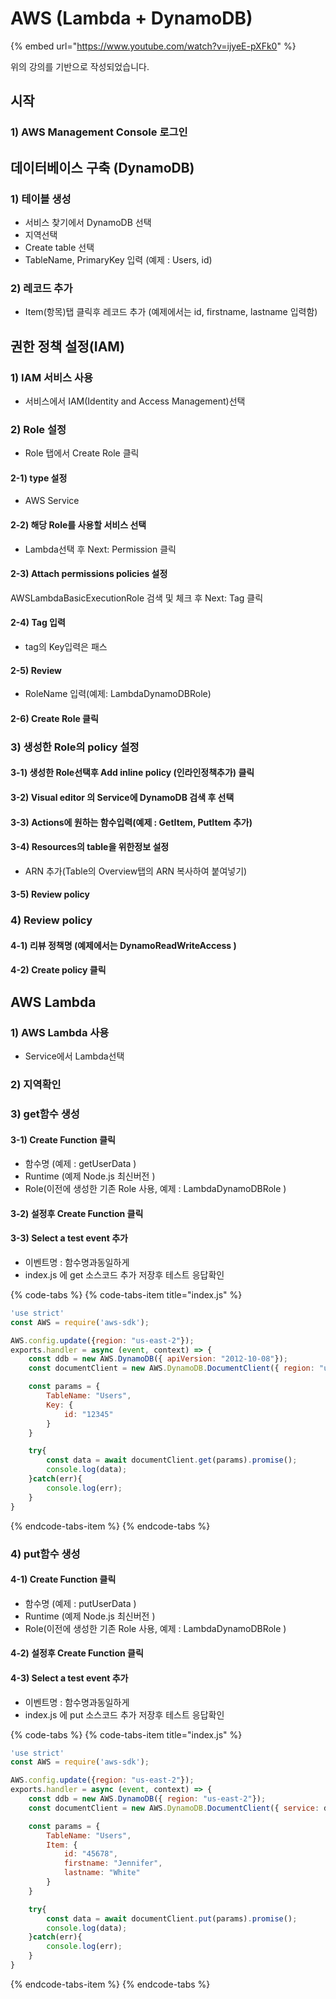 # AWS \(Lambda + DynamoDB\)

{% embed url="https://www.youtube.com/watch?v=ijyeE-pXFk0" %}

위의 강의를 기반으로 작성되었습니다. 

## 시작 

### 1\) AWS Management Console 로그인

## 데이터베이스 구축 \(DynamoDB\)

### 1\) 테이블 생성 

* 서비스 찾기에서 DynamoDB 선택 
* 지역선택 
* Create table 선택 
* TableName, PrimaryKey 입력 \(예제 : Users, id\) 

### 2\) 레코드 추가 

* Item\(항목\)탭 클릭후 레코드 추가 \(예제에서는 id, firstname, lastname 입력함\)

## 권한 정책 설정\(IAM\)

### 1\) IAM 서비스 사용 

* 서비스에서 IAM\(Identity and Access Management\)선택

### 2\) Role 설정 

* Role 탭에서 Create Role 클릭 

#### 2-1\) type 설정 

* AWS Service 

#### **2-2\) 해당 Role를 사용할 서비스 선택** 

*  Lambda선택 후 Next: Permission 클릭

#### 2-3\) Attach permissions policies 설정  

AWSLambdaBasicExecutionRole 검색 및 체크 후 Next: Tag 클릭 

#### 2-4\) Tag 입력 

* tag의 Key입력은 패스

#### 2-5\) Review

* RoleName 입력\(예제: LambdaDynamoDBRole\) 

#### 2-6\) Create Role 클릭 

### 3\) 생성한 Role의 policy 설정 

#### 3-1\) 생성한 Role선택후 Add inline policy \(인라인정책추가\) 클릭  

#### 3-2\) Visual editor 의 Service에 DynamoDB 검색 후 선택 

#### 3-3\) Actions에 원하는 함수입력\(예제 :  GetItem, PutItem 추가\)   

#### 3-4\) Resources의 table을 위한정보 설정 

* ARN 추가\(Table의 Overview탭의 ARN 복사하여 붙여넣기\) 

#### 3-5\) Review policy 

### 4\) Review policy 

#### 4-1\) 리뷰 정책명 \(예제에서는 DynamoReadWriteAccess \) 

#### 4-2\) Create policy 클릭  

## AWS Lambda

### 1\) AWS Lambda 사용 

* Service에서 Lambda선택 

### 2\) 지역확인

### 3\) get함수 생성 

#### 3-1\) Create Function 클릭 

* 함수명 \(예제 : getUserData \)
* Runtime \(예제 Node.js 최신버전 \) 
* Role\(이전에 생성한 기존 Role 사용, 예제 : LambdaDynamoDBRole \) 

#### 3-2\) 설정후 Create Function 클릭

#### 3-3\) Select a test event 추가 

* 이벤트명 : 함수명과동일하게 
* index.js 에 get 소스코드 추가 저장후 테스트 응답확인

{% code-tabs %}
{% code-tabs-item title="index.js" %}
```javascript
'use strict'
const AWS = require('aws-sdk');

AWS.config.update({region: "us-east-2"});
exports.handler = async (event, context) => {
    const ddb = new AWS.DynamoDB({ apiVersion: "2012-10-08"});
    const documentClient = new AWS.DynamoDB.DocumentClient({ region: "us-east-2"});

    const params = {
        TableName: "Users",
        Key: {
            id: "12345"
        }
    }

    try{
        const data = await documentClient.get(params).promise();
        console.log(data);
    }catch(err){
        console.log(err);
    }
}
```
{% endcode-tabs-item %}
{% endcode-tabs %}

### 4\) put함수 생성 

#### 4-1\) Create Function 클릭 

* 함수명 \(예제 : putUserData \)
* Runtime \(예제 Node.js 최신버전 \) 
* Role\(이전에 생성한 기존 Role 사용, 예제 : LambdaDynamoDBRole \) 

#### 4-2\) 설정후 Create Function 클릭

#### 4-3\) Select a test event 추가 

* 이벤트명 : 함수명과동일하게 
* index.js 에 put 소스코드 추가 저장후 테스트 응답확인

{% code-tabs %}
{% code-tabs-item title="index.js" %}
```javascript
'use strict'
const AWS = require('aws-sdk');

AWS.config.update({region: "us-east-2"});
exports.handler = async (event, context) => {
    const ddb = new AWS.DynamoDB({ region: "us-east-2"});
    const documentClient = new AWS.DynamoDB.DocumentClient({ service: ddb});

    const params = {
        TableName: "Users",
        Item: {
            id: "45678",
            firstname: "Jennifer",
            lastname: "White"
        }
    }

    try{
        const data = await documentClient.put(params).promise();
        console.log(data);
    }catch(err){
        console.log(err);
    }
}
```
{% endcode-tabs-item %}
{% endcode-tabs %}

